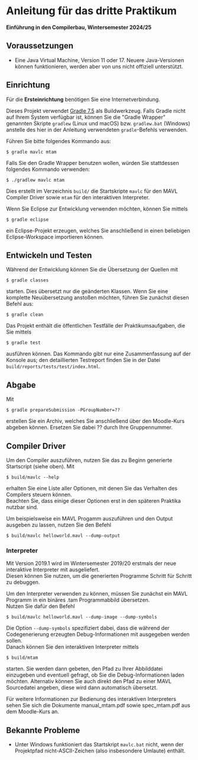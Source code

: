 # Anleitung für das dritte Praktikum
**Einführung in den Compilerbau, Wintersemester 2024/25**

## Voraussetzungen

* Eine Java Virtual Machine, Version 11 oder 17. Neuere Java-Versionen können funktionieren, werden aber von uns nicht offiziell unterstützt.

## Einrichtung

Für die **Ersteinrichtung** benötigen Sie eine Internetverbindung.

Dieses Projekt verwendet [Gradle 7.5](https://docs.gradle.org/7.5.1/userguide/userguide.html) als Buildwerkzeug. Falls Gradle nicht auf Ihrem System verfügbar ist, können Sie die "Gradle Wrapper" genannten Skripte `gradlew` (Linux und macOS) bzw. `gradlew.bat` (Windows) anstelle des hier in der Anleitung verwendeten `gradle`-Befehls verwenden.

Führen Sie bitte folgendes Kommando aus:

	$ gradle mavlc mtam
	
Falls Sie den Gradle Wrapper benutzen wollen, würden Sie stattdessen folgendes Kommando verwenden:

	$ ./gradlew mavlc mtam

Dies erstellt im Verzeichnis `build/` die Startskripte `mavlc` für den MAVL Compiler Driver sowie `mtam` für den interaktiven Interpreter.

Wenn Sie Eclipse zur Entwicklung verwenden möchten, können Sie mittels

	$ gradle eclipse

ein Eclipse-Projekt erzeugen, welches Sie anschließend in einen beliebigen Eclipse-Workspace importieren können.

## Entwickeln und Testen

Während der Entwicklung können Sie die Übersetzung der Quellen mit

    $ gradle classes

starten. Dies übersetzt nur die geänderten Klassen. Wenn Sie eine komplette Neuübersetzung anstoßen möchten, führen Sie zunächst diesen Befehl aus:

	$ gradle clean

Das Projekt enthält die öffentlichen Testfälle der Praktikumsaufgaben, die Sie mittels

	$ gradle test

ausführen können. Das Kommando gibt nur eine Zusammenfassung auf der Konsole aus; den detaillierten Testreport finden Sie in der Datei `build/reports/tests/test/index.html`.

## Abgabe

Mit

	$ gradle prepareSubmission -PGroupNumber=??

erstellen Sie ein Archiv, welches Sie anschließend über den Moodle-Kurs abgeben können. Ersetzen Sie dabei ?? durch Ihre Gruppennummer.

## Compiler Driver

Um den Compiler auszuführen, nutzen Sie das zu Beginn generierte Startscript (siehe oben). Mit 

	$ build/mavlc --help

erhalten Sie eine Liste aller Optionen, mit denen Sie das Verhalten des Compilers steuern können.  
Beachten Sie, dass einige dieser Optionen erst in den späteren Praktika nutzbar sind.

Um beispielsweise ein MAVL Progamm auszuführen und den Output ausgeben zu lassen, nutzen Sie den Befehl

	$ build/mavlc helloworld.mavl --dump-output

### Interpreter ###

Mit Version 2019.1 wird im Wintersemester 2019/20 erstmals der neue interaktive Interpreter mit ausgeliefert.  
Diesen können Sie nutzen, um die generierten Programme Schritt für Schritt zu debuggen.

Um den Interpreter verwenden zu können, müssen Sie zunächst ein MAVL Programm in ein binäres .tam Programmabbild übersetzen.  
Nutzen Sie dafür den Befehl

    $ build/mavlc helloworld.mavl --dump-image --dump-symbols

Die Option `--dump-symbols` spezifiziert dabei, dass die während der Codegenerierung erzeugten Debug-Informationen mit ausgegeben werden sollen.  
Danach können Sie den interaktiven Interpreter mittels

    $ build/mtam

starten. Sie werden dann gebeten, den Pfad zu Ihrer Abbilddatei einzugeben und eventuell gefragt, ob Sie die Debug-Informationen laden möchten.
Alternativ können Sie auch direkt den Pfad zu einer MAVL Sourcedatei angeben, diese wird dann automatisch übersetzt.

Für weitere Informationen zur Bedienung des interaktiven Interpreters sehen Sie sich die Dokumente manual_mtam.pdf sowie spec_mtam.pdf aus dem Moodle-Kurs an.  

## Bekannte Probleme

* Unter Windows funktioniert das Startskript `mavlc.bat` nicht, wenn der Projektpfad nicht-ASCII-Zeichen (also insbesondere Umlaute) enthält.
